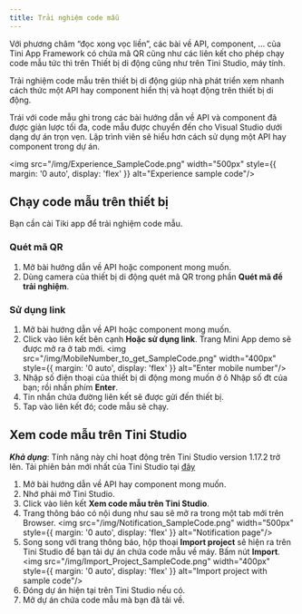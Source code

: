 ```yaml
---
title: Trải nghiệm code mẫu
---
```


Với phương châm “đọc xong vọc liền”, các bài về API, component, … của Tini App Framework có chứa mã QR cũng như các liên kết cho phép chạy code mẫu tức thì trên Thiết bị di động cũng như trên Tini Studio, máy tính. 

Trải nghiệm code mẫu trên thiết bị di động giúp nhà phát triển xem nhanh cách thức một API hay component hiển thị và hoạt động trên thiết bị di động.

Trái với code mẫu ghi trong các bài hướng dẫn về API và component đã được giản lược tối đa, code mẫu được chuyển đến cho Visual Studio dưới dạng dự án trọn vẹn. Lập trình viên sẽ hiểu hơn cách sử dụng một API hay component trong dự án.

<img src="/img/Experience_SampleCode.png" width="500px" style={{ margin: '0 auto', display: 'flex' }} alt="Experience sample code"/>

## Chạy code mẫu trên thiết bị

Bạn cần cài Tiki app để trải nghiệm code mẫu.

### Quét mã QR 

1. Mở bài hướng dẫn về API hoặc component mong muốn.
2. Dùng camera của thiết bị di động quét mã QR trong phần **Quét mã để trải nghiệm**.

### Sử dụng link

1. Mở bài hướng dẫn về API hoặc component mong muốn.
2. Click vào liên kết bên cạnh **Hoặc sử dụng link**. Trang Mini App demo sẽ được mở ra ở tab mới.
   <img src="/img/MobileNumber_to_get_SampleCode.png" width="400px" style={{ margin: '0 auto', display: 'flex' }} alt="Enter mobile number"/>
3. Nhập số điện thoại của thiết bị di động mong muốn ở ô Nhập số đt của bạn; rồi nhấn phím **Enter**.
4. Tin nhắn chứa đường liên kết sẽ được gửi đến thiết bị.
5. Tap vào liên kết đó; code mẫu sẽ chạy.

## Xem code mẫu trên Tini Studio

***Khả dụng***: Tính năng này chỉ hoạt động trên Tini Studio version 1.17.2 trở lên. Tải phiên bản mới nhất của Tini Studio tại [đây](https://developers.tiki.vn/downloads)

1. Mở bài hướng dẫn về API hay component mong muốn.
2. Nhớ phải mở Tini Studio. 
3. Click vào liên kết **Xem code mẫu trên Tini Studio**.
4. Trang thông báo có nội dung như sau sẽ mở ra trong một tab mới trên Browser.
   <img src="/img/Notification_SampleCode.png" width="500px" style={{ margin: '0 auto', display: 'flex' }} alt="Notification page"/>
5. Song song với trang thông báo, hộp thoại **Import project** sẽ hiện ra trên Tini Studio để bạn tải dự án chứa code mẫu về máy. Bấm nút **Import**.
   <img src="/img/Import_Project_SampleCode.png" width="400px" style={{ margin: '0 auto', display: 'flex' }} alt="Import project with sample code"/>
6. Đóng dự án hiện tại trên Tini Studio nếu có.
7. Mở dự án chứa code mẫu mà bạn đã tải về.